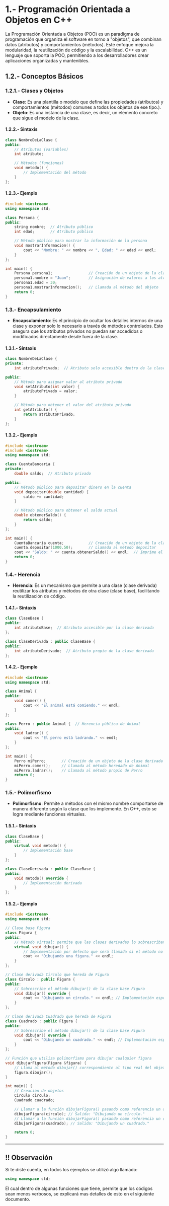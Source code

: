 # 1.- Programación Orientada a Objetos en C++

La Programación Orientada a Objetos (POO) es un paradigma de programación que organiza el software en torno a "objetos", 
que combinan datos (atributos) y comportamientos (métodos). 
Este enfoque mejora la modularidad, la reutilización de código y la escalabilidad. 
C++ es un lenguaje que soporta la POO, permitiendo a los desarrolladores crear aplicaciones organizadas y mantenibles.

## 1.2.- Conceptos Básicos

### 1.2.1.- Clases y Objetos

- **Clase**: Es una plantilla o modelo que define las propiedades (atributos) y comportamientos (métodos) comunes a todos los objetos de ese tipo.).
- **Objeto**: Es una instancia de una clase, es decir, un elemento concreto que sigue el modelo de la clase.

#### 1.2.2.- Sintaxis

```cpp
class NombreDeLaClase {
public:
    // Atributos (variables)
    int atributo;

    // Métodos (funciones)
    void metodo() {
        // Implementación del método
    }
};
```

#### 1.2.3.- Ejemplo

```cpp
#include <iostream>
using namespace std;

class Persona {
public:
    string nombre;  // Atributo público
    int edad;       // Atributo público

    // Método público para mostrar la información de la persona
    void mostrarInformacion() {
        cout << "Nombre: " << nombre << ", Edad: " << edad << endl;
    }
};

int main() {
    Persona persona1;                // Creación de un objeto de la clase Persona
    persona1.nombre = "Juan";        // Asignación de valores a los atributos
    persona1.edad = 30;
    persona1.mostrarInformacion();   // Llamada al método del objeto
    return 0;
}
```

### 1.3.- Encapsulamiento

- **Encapsulamiento**:
Es el principio de ocultar los detalles internos de una clase y exponer solo lo necesario a través de métodos controlados.
Esto asegura que los atributos privados no puedan ser accedidos o modificados directamente desde fuera de la clase.

#### 1.3.1.- Sintaxis

```cpp
class NombreDeLaClase {
private:
    int atributoPrivado;  // Atributo solo accesible dentro de la clase

public:
    // Método para asignar valor al atributo privado
    void setAtributo(int valor) {
        atributoPrivado = valor;
    }

    // Método para obtener el valor del atributo privado
    int getAtributo() {
        return atributoPrivado;
    }
};
```

#### 1.3.2.- Ejemplo

```cpp
#include <iostream>
#include <iostream>
using namespace std;

class CuentaBancaria {
private:
    double saldo;  // Atributo privado

public:
    // Método público para depositar dinero en la cuenta
    void depositar(double cantidad) {
        saldo += cantidad;
    }

    // Método público para obtener el saldo actual
    double obtenerSaldo() {
        return saldo;
    }
};

int main() {
    CuentaBancaria cuenta;           // Creación de un objeto de la clase CuentaBancaria
    cuenta.depositar(1000.50);       // Llamada al método depositar
    cout << "Saldo: " << cuenta.obtenerSaldo() << endl;  // Imprime el saldo
    return 0;
}
```

### 1.4.- Herencia

- **Herencia**: Es un mecanismo que permite a una clase (clase derivada)
reutilizar los atributos y métodos de otra clase (clase base), facilitando la reutilización de código.

#### 1.4.1.- Sintaxis

```cpp
class ClaseBase {
public:
    int atributoBase;  // Atributo accesible por la clase derivada
};

class ClaseDerivada : public ClaseBase {
public:
    int atributoDerivado;  // Atributo propio de la clase derivada
};

```

#### 1.4.2.- Ejemplo

```cpp
#include <iostream>
using namespace std;

class Animal {
public:
    void comer() {
        cout << "El animal está comiendo." << endl;
    }
};

class Perro : public Animal {  // Herencia pública de Animal
public:
    void ladrar() {
        cout << "El perro está ladrando." << endl;
    }
};

int main() {
    Perro miPerro;       // Creación de un objeto de la clase derivada
    miPerro.comer();     // Llamada al método heredado de Animal
    miPerro.ladrar();    // Llamada al método propio de Perro
    return 0;
}
```

### 1.5.- Polimorfismo

- **Polimorfismo**: Permite a métodos con el mismo nombre comportarse de manera diferente según la clase que los implemente.
En C++, esto se logra mediante funciones virtuales.

#### 1.5.1.- Sintaxis

```cpp
class ClaseBase {
public:
    virtual void metodo() {
        // Implementación base
    }
};

class ClaseDerivada : public ClaseBase {
public:
    void metodo() override {
        // Implementación derivada
    }
};
```

#### 1.5.2.- Ejemplo

```cpp
#include <iostream> 
using namespace std;

// Clase base Figura
class Figura {
public:
    // Método virtual: permite que las clases derivadas lo sobrescriban
    virtual void dibujar() {
        // Implementación por defecto que será llamada si el método no es sobrescrito
        cout << "Dibujando una figura." << endl;
    }
};

// Clase derivada Circulo que hereda de Figura
class Circulo : public Figura {
public:
    // Sobrescribe el método dibujar() de la clase base Figura
    void dibujar() override {
        cout << "Dibujando un círculo." << endl; // Implementación específica para círculos
    }
};

// Clase derivada Cuadrado que hereda de Figura
class Cuadrado : public Figura {
public:
    // Sobrescribe el método dibujar() de la clase base Figura
    void dibujar() override {
        cout << "Dibujando un cuadrado." << endl; // Implementación específica para cuadrados
    }
};

// Función que utiliza polimorfismo para dibujar cualquier figura
void dibujarFigura(Figura &figura) {
    // Llama al método dibujar() correspondiente al tipo real del objeto (Circulo o Cuadrado)
    figura.dibujar(); 
}

int main() {
    // Creación de objetos
    Circulo circulo;
    Cuadrado cuadrado;

    // Llamar a la función dibujarFigura() pasando como referencia un objeto Circulo
    dibujarFigura(circulo); // Salida: "Dibujando un círculo."
    // Llamar a la función dibujarFigura() pasando como referencia un objeto Cuadrado
    dibujarFigura(cuadrado); // Salida: "Dibujando un cuadrado."

    return 0;
}
```
--- 

## !! Observación

Si te diste cuenta, en todos los ejemplos se utilizó algo llamado: 

```cpp
using namespace std; 
```

El cual dentro de algunas funciones que tiene, permite que los códigos sean menos verbosos, se explicará mas detalles de esto en el siguiente
documento.
